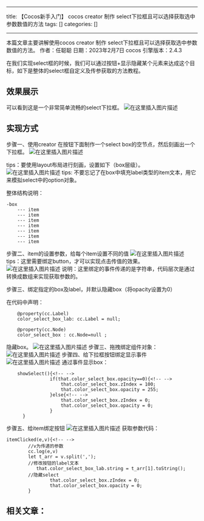 
--- 
title:  【Cocos新手入门】 cocos creator 制作 select下拉框且可以选择获取选中参数数值的方法 
tags: []
categories: [] 

---
>  
 本篇文章主要讲解使用cocos creator 制作 select下拉框且可以选择获取选中参数数值的方法。 作者：任聪聪 日期：2023年2月7日 cocos 引擎版本：2.4.3 


在我们实现select框的时候，我们可以通过按钮+显示隐藏某个元素来达成这个目标，如下是整体的select框自定义及传参获取的方法教程。

## 效果展示

可以看到这是一个非常简单流畅的select下拉框。 <img src="https://img-blog.csdnimg.cn/3d7013226e3049e2b044262dab1b50e8.gif" alt="在这里插入图片描述">

## 实现方式

步骤一、使用creator 在按钮下面制作一个select box的空节点，然后刻画出一个下拉框。 <img src="https://img-blog.csdnimg.cn/8fef17ecdd2b4b619d6ffeeafa5f716e.png" alt="在这里插入图片描述">

tips：要使用layout布局进行刻画，设置如下（box层级）。 <img src="https://img-blog.csdnimg.cn/cb92a9dcd39e4f2183616cbe23c5cdff.png" alt="在这里插入图片描述"> tips: 不要忘记了在box中填充label类型的item文本，用它来模拟select中的option对象。

整体结构说明：

```
-box
	--- item
	--- item
	--- item
	--- item
	--- item
	--- item
	--- item

```

步骤二、item的设置参数，给每个item设置不同的值 <img src="https://img-blog.csdnimg.cn/0d3d7529557747329270c79d9538ec11.png" alt="在这里插入图片描述"> tips：这里需要绑定button，才可以实现点击传值的效果。 <img src="https://img-blog.csdnimg.cn/949d0f5254cb493aad72fe7a56203604.png" alt="在这里插入图片描述"> 说明：这里绑定的事件传递的是字符串，代码层次是通过转换成数组来实现获取参数的。

步骤三、绑定指定的box及label，并默认隐藏box（将opacity设置为0）

在代码中声明：

```
    @property(cc.Label)
    color_select_box_lab: cc.Label = null;

    @property(cc.Node)
    color_select_box : cc.Node=null ;

```

隐藏box。 <img src="https://img-blog.csdnimg.cn/5790971cbd614142a9927110dcb813ff.png" alt="在这里插入图片描述"> 步骤三、拖拽绑定组件对象： <img src="https://img-blog.csdnimg.cn/d5e80df7590e4a92a188b423bcb26fa3.png" alt="在这里插入图片描述"> 步骤四、给下拉框按钮绑定显示事件 <img src="https://img-blog.csdnimg.cn/211200bed4f64b9d8a4111897800cf11.png" alt="在这里插入图片描述"> 通过事件显示box：

```
	showSelect(){<!-- -->
				if(that.color_select_box.opacity==0){<!-- -->
                    that.color_select_box.zIndex = 100;
                    that.color_select_box.opacity = 255;
                }else{<!-- -->
                    that.color_select_box.zIndex = 0;
                    that.color_select_box.opacity = 0;
                }
      }

```

步骤五、给item绑定按钮 <img src="https://img-blog.csdnimg.cn/2cdebed9927a4ebf8bc400f3a475b674.png" alt="在这里插入图片描述"> 获取参数代码：

```
itemClicked(e,v){<!-- -->
		//v为传递的参数
        cc.log(e,v)
        let t_arr = v.split(',');
        //修改按钮的label文本
           that.color_select_box_lab.string = t_arr[1].toString();
        //隐藏select
                that.color_select_box.zIndex = 0;
                that.color_select_box.opacity = 0;
        }

```

## 相关文章：

  
